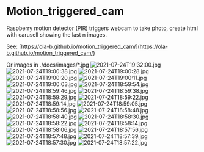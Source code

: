 # Motion_triggered_cam
Raspberry motion detector (PIR) triggers webcam to take photo, create html with carusell showing the last n images.

See: [https://ola-b.github.io/motion_triggered_cam/](https://ola-b.github.io/motion_triggered_cam/)


Or images in ./docs/images/*.jpg
![2021-07-24T19:32:00.jpg](https://github.com/Ola-B/motion_triggered_cam/blob/main/docs/images/2021-07-24T19:32:00.jpg "2021-07-24T19:32:00.jpg")
![2021-07-24T19:00:38.jpg](https://github.com/Ola-B/motion_triggered_cam/blob/main/docs/images/2021-07-24T19:00:38.jpg "2021-07-24T19:00:38.jpg")
![2021-07-24T19:00:28.jpg](https://github.com/Ola-B/motion_triggered_cam/blob/main/docs/images/2021-07-24T19:00:28.jpg "2021-07-24T19:00:28.jpg")
![2021-07-24T19:00:20.jpg](https://github.com/Ola-B/motion_triggered_cam/blob/main/docs/images/2021-07-24T19:00:20.jpg "2021-07-24T19:00:20.jpg")
![2021-07-24T19:00:11.jpg](https://github.com/Ola-B/motion_triggered_cam/blob/main/docs/images/2021-07-24T19:00:11.jpg "2021-07-24T19:00:11.jpg")
![2021-07-24T19:00:03.jpg](https://github.com/Ola-B/motion_triggered_cam/blob/main/docs/images/2021-07-24T19:00:03.jpg "2021-07-24T19:00:03.jpg")
![2021-07-24T18:59:54.jpg](https://github.com/Ola-B/motion_triggered_cam/blob/main/docs/images/2021-07-24T18:59:54.jpg "2021-07-24T18:59:54.jpg")
![2021-07-24T18:59:46.jpg](https://github.com/Ola-B/motion_triggered_cam/blob/main/docs/images/2021-07-24T18:59:46.jpg "2021-07-24T18:59:46.jpg")
![2021-07-24T18:59:38.jpg](https://github.com/Ola-B/motion_triggered_cam/blob/main/docs/images/2021-07-24T18:59:38.jpg "2021-07-24T18:59:38.jpg")
![2021-07-24T18:59:29.jpg](https://github.com/Ola-B/motion_triggered_cam/blob/main/docs/images/2021-07-24T18:59:29.jpg "2021-07-24T18:59:29.jpg")
![2021-07-24T18:59:22.jpg](https://github.com/Ola-B/motion_triggered_cam/blob/main/docs/images/2021-07-24T18:59:22.jpg "2021-07-24T18:59:22.jpg")
![2021-07-24T18:59:14.jpg](https://github.com/Ola-B/motion_triggered_cam/blob/main/docs/images/2021-07-24T18:59:14.jpg "2021-07-24T18:59:14.jpg")
![2021-07-24T18:59:05.jpg](https://github.com/Ola-B/motion_triggered_cam/blob/main/docs/images/2021-07-24T18:59:05.jpg "2021-07-24T18:59:05.jpg")
![2021-07-24T18:58:56.jpg](https://github.com/Ola-B/motion_triggered_cam/blob/main/docs/images/2021-07-24T18:58:56.jpg "2021-07-24T18:58:56.jpg")
![2021-07-24T18:58:48.jpg](https://github.com/Ola-B/motion_triggered_cam/blob/main/docs/images/2021-07-24T18:58:48.jpg "2021-07-24T18:58:48.jpg")
![2021-07-24T18:58:40.jpg](https://github.com/Ola-B/motion_triggered_cam/blob/main/docs/images/2021-07-24T18:58:40.jpg "2021-07-24T18:58:40.jpg")
![2021-07-24T18:58:30.jpg](https://github.com/Ola-B/motion_triggered_cam/blob/main/docs/images/2021-07-24T18:58:30.jpg "2021-07-24T18:58:30.jpg")
![2021-07-24T18:58:22.jpg](https://github.com/Ola-B/motion_triggered_cam/blob/main/docs/images/2021-07-24T18:58:22.jpg "2021-07-24T18:58:22.jpg")
![2021-07-24T18:58:14.jpg](https://github.com/Ola-B/motion_triggered_cam/blob/main/docs/images/2021-07-24T18:58:14.jpg "2021-07-24T18:58:14.jpg")
![2021-07-24T18:58:06.jpg](https://github.com/Ola-B/motion_triggered_cam/blob/main/docs/images/2021-07-24T18:58:06.jpg "2021-07-24T18:58:06.jpg")
![2021-07-24T18:57:56.jpg](https://github.com/Ola-B/motion_triggered_cam/blob/main/docs/images/2021-07-24T18:57:56.jpg "2021-07-24T18:57:56.jpg")
![2021-07-24T18:57:48.jpg](https://github.com/Ola-B/motion_triggered_cam/blob/main/docs/images/2021-07-24T18:57:48.jpg "2021-07-24T18:57:48.jpg")
![2021-07-24T18:57:39.jpg](https://github.com/Ola-B/motion_triggered_cam/blob/main/docs/images/2021-07-24T18:57:39.jpg "2021-07-24T18:57:39.jpg")
![2021-07-24T18:57:30.jpg](https://github.com/Ola-B/motion_triggered_cam/blob/main/docs/images/2021-07-24T18:57:30.jpg "2021-07-24T18:57:30.jpg")
![2021-07-24T18:57:22.jpg](https://github.com/Ola-B/motion_triggered_cam/blob/main/docs/images/2021-07-24T18:57:22.jpg "2021-07-24T18:57:22.jpg")
